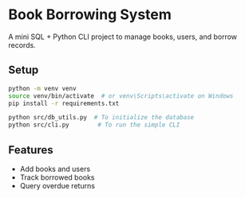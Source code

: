 # Book Borrowing System

A mini SQL + Python CLI project to manage books, users, and borrow records.

## Setup

```bash
python -m venv venv
source venv/bin/activate  # or venv\Scripts\activate on Windows
pip install -r requirements.txt
```

```bash
python src/db_utils.py  # To initialize the database
python src/cli.py        # To run the simple CLI
```

## Features
- Add books and users
- Track borrowed books
- Query overdue returns
